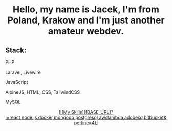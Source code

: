 <h1 align="center">Hello, my name is Jacek, I'm from Poland, Krakow and I'm just another amateur webdev.</h1>
<h2>Stack: </h2>
<p>PHP</p>
<p>Laravel, Livewire</p>
<p>JavaScript</p>
<p>AlpineJS, HTML, CSS, TailwindCSS</p>
<p>MySQL</p>


<p align="center">
  <a href="https://skillicons.dev">
    [![My Skills]([BASE_URL]?i=react,node.js,docker,mongodb,postgresql,awslambda,adobexd,bitbucket&perline=4)]
  </a>
</p>
